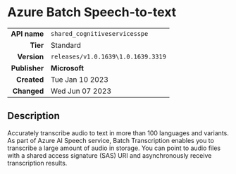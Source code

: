 # Azure Batch Speech-to-text
| | |
|-:|-|
|**API name**|`shared_cognitiveservicesspe`|
|**Tier**|Standard|
|**Version**|`releases/v1.0.1639\1.0.1639.3319`|
|**Publisher**|**Microsoft**|
|**Created**|Tue Jan 10 2023|
|**Changed**|Wed Jun 07 2023|

## Description
Accurately transcribe audio to text in more than 100 languages and variants. As part of Azure AI Speech service, Batch Transcription enables you to transcribe a large amount of audio in storage. You can point to audio files with a shared access signature (SAS) URI and asynchronously receive transcription results.
